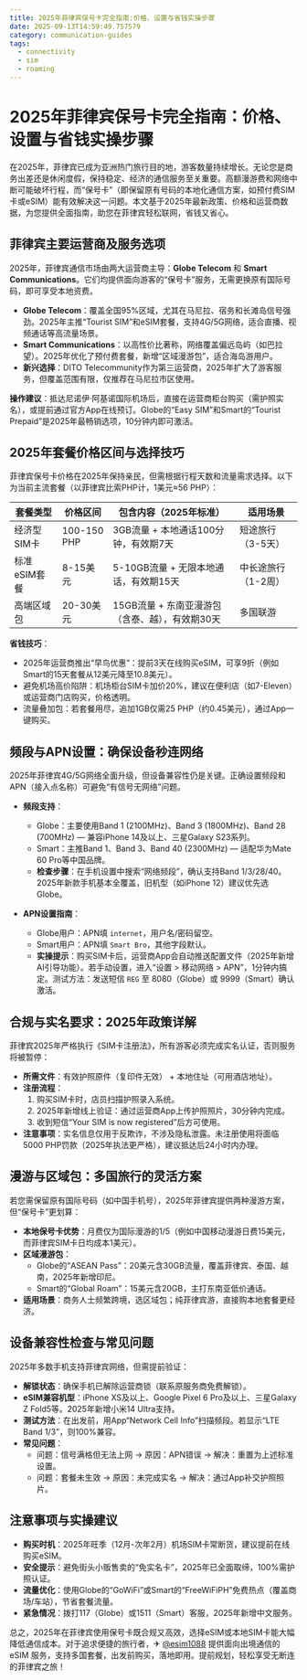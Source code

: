 ```yaml
---
title: 2025年菲律宾保号卡完全指南:价格、设置与省钱实操步骤
date: 2025-09-13T14:59:49.757579
category: communication-guides
tags:
  - connectivity
  - sim
  - roaming
---
```


# 2025年菲律宾保号卡完全指南：价格、设置与省钱实操步骤

在2025年，菲律宾已成为亚洲热门旅行目的地，游客数量持续增长。无论您是商务出差还是休闲度假，保持稳定、经济的通信服务至关重要。高额漫游费和网络中断可能破坏行程，而“保号卡”（即保留原有号码的本地化通信方案，如预付费SIM卡或eSIM）能有效解决这一问题。本文基于2025年最新政策、价格和运营商数据，为您提供全面指南，助您在菲律宾轻松联网，省钱又省心。

## 菲律宾主要运营商及服务选项

2025年，菲律宾通信市场由两大运营商主导：**Globe Telecom** 和 **Smart Communications**。它们均提供面向游客的“保号卡”服务，无需更换原有国际号码，即可享受本地资费。

- **Globe Telecom**：覆盖全国95%区域，尤其在马尼拉、宿务和长滩岛信号强劲。2025年主推“Tourist SIM”和eSIM套餐，支持4G/5G网络，适合直播、视频通话等高流量场景。
- **Smart Communications**：以高性价比著称，网络覆盖偏远岛屿（如巴拉望）。2025年优化了预付费套餐，新增“区域漫游包”，适合海岛游用户。
- **新兴选择**：DITO Telecommunity作为第三运营商，2025年扩大了游客服务，但覆盖范围有限，仅推荐在马尼拉市区使用。

**操作建议**：抵达尼诺伊·阿基诺国际机场后，直接在运营商柜台购买（需护照实名），或提前通过官方App在线预订。Globe的“Easy SIM”和Smart的“Tourist Prepaid”是2025年最畅销选项，10分钟内即可激活。

## 2025年套餐价格区间与选择技巧

菲律宾保号卡价格在2025年保持亲民，但需根据行程天数和流量需求选择。以下为当前主流套餐（以菲律宾比索PHP计，1美元≈56 PHP）：

| 套餐类型       | 价格区间      | 包含内容（2025年标准）                     | 适用场景               |
|----------------|---------------|--------------------------------------------|------------------------|
| 经济型SIM卡    | 100-150 PHP   | 3GB流量 + 本地通话100分钟，有效期7天       | 短途旅行（3-5天）     |
| 标准eSIM套餐   | 8-15美元      | 5-10GB流量 + 无限本地通话，有效期15天      | 中长途旅行（1-2周）   |
| 高端区域包     | 20-30美元     | 15GB流量 + 东南亚漫游包（含泰、越），有效期30天 | 多国联游              |

**省钱技巧**：
- 2025年运营商推出“早鸟优惠”：提前3天在线购买eSIM，可享9折（例如Smart的15天套餐从12美元降至10.8美元）。
- 避免机场高价陷阱：机场柜台SIM卡加价20%，建议在便利店（如7-Eleven）或运营商门店购买，价格透明。
- 流量叠加包：若套餐用尽，追加1GB仅需25 PHP（约0.45美元），通过App一键购买。

## 频段与APN设置：确保设备秒连网络

2025年菲律宾4G/5G网络全面升级，但设备兼容性仍是关键。正确设置频段和APN（接入点名称）可避免“有信号无网络”问题。

- **频段支持**：
  - Globe：主要使用Band 1 (2100MHz)、Band 3 (1800MHz)、Band 28 (700MHz) — 兼容iPhone 14及以上、三星Galaxy S23系列。
  - Smart：主推Band 1、Band 3、Band 40 (2300MHz) — 适配华为Mate 60 Pro等中国品牌。
  - **检查步骤**：在手机设置中搜索“网络频段”，确认支持Band 1/3/28/40。2025年新款手机基本全覆盖，旧机型（如iPhone 12）建议优先选Globe。

- **APN设置指南**：
  - Globe用户：APN填 `internet`，用户名/密码留空。
  - Smart用户：APN填 `Smart Bro`，其他字段默认。
  - **实操提示**：购买SIM卡后，运营商App会自动推送配置文件（2025年新增AI引导功能）。若手动设置，进入“设置 > 移动网络 > APN”，1分钟内搞定。测试方法：发送短信 `REG` 至 8080（Globe）或 9999（Smart）确认激活。

## 合规与实名要求：2025年政策详解

菲律宾2025年严格执行《SIM卡注册法》，所有游客必须完成实名认证，否则服务将被暂停：

- **所需文件**：有效护照原件（复印件无效） + 本地住址（可用酒店地址）。
- **注册流程**：
  1. 购买SIM卡时，店员扫描护照录入系统。
  2. 2025年新增线上验证：通过运营商App上传护照照片，30分钟内完成。
  3. 收到短信“Your SIM is now registered”后方可使用。
- **注意事项**：实名信息仅用于反欺诈，不涉及隐私泄露。未注册使用将面临5000 PHP罚款（2025年执法更严格），建议抵达后24小时内办理。

## 漫游与区域包：多国旅行的灵活方案

若您需保留原有国际号码（如中国手机号），2025年菲律宾提供两种漫游方案，但“保号卡”更划算：

- **本地保号卡优势**：月费仅为国际漫游的1/5（例如中国移动漫游日费15美元，而菲律宾SIM卡日均成本1美元）。
- **区域漫游包**：
  - Globe的“ASEAN Pass”：20美元含30GB流量，覆盖菲律宾、泰国、越南，2025年新增印尼。
  - Smart的“Global Roam”：15美元含20GB，主打东南亚低价通话。
- **适用场景**：商务人士频繁跨境，选区域包；纯菲律宾游，直接购本地套餐更经济。

## 设备兼容性检查与常见问题

2025年多数手机支持菲律宾网络，但需提前验证：

- **解锁状态**：确保手机已解除运营商锁（联系原服务商免费解锁）。
- **eSIM兼容机型**：iPhone XS及以上、Google Pixel 6 Pro及以上、三星Galaxy Z Fold5等。2025年新增小米14 Ultra支持。
- **测试方法**：在出发前，用App“Network Cell Info”扫描频段。若显示“LTE Band 1/3”，则100%兼容。
- **常见问题**：
  - 问题：信号满格但无法上网 → 原因：APN错误 → 解决：重置为上述标准设置。
  - 问题：套餐未生效 → 原因：未完成实名 → 解决：通过App补交护照照片。

## 注意事项与实操建议

- **购买时机**：2025年旺季（12月-次年2月）机场SIM卡常断货，建议提前在线购买eSIM。
- **安全提示**：避免街头小贩售卖的“免实名卡”，2025年已全面取缔，100%需护照认证。
- **流量优化**：使用Globe的“GoWiFi”或Smart的“FreeWiFiPH”免费热点（覆盖商场/车站），节省套餐流量。
- **紧急情况**：拨打117（Globe）或1511（Smart）客服，2025年新增中文服务。

总之，2025年在菲律宾使用保号卡既合规又高效，选择eSIM或本地SIM卡能大幅降低通信成本。对于追求便捷的旅行者，✈ [@esim1088](https://t.me/s/esim1088) 提供面向出境通信的 eSIM 服务，支持多国套餐，出发前购买，落地即用。提前规划，轻松享受无断连的菲律宾之旅！